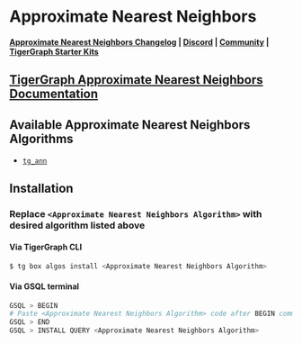 
# Approximate Nearest Neighbors

#### [Approximate Nearest Neighbors Changelog](https://github.com/tigergraph/gsql-graph-algorithms/blob/master/algorithms/Similarity/nearest_neighbors/approximate_nearest_neighbors/CHANGELOG.md) | [Discord](https://discord.gg/vFbmPyvJJN) | [Community](https://community.tigergraph.com) | [TigerGraph Starter Kits](https://github.com/zrougamed/TigerGraph-Starter-Kits-Parser)

## [TigerGraph Approximate Nearest Neighbors Documentation](https://docs.tigergraph.com/graph-ml/current/similarity-algorithms/)

## Available Approximate Nearest Neighbors Algorithms 

* [`tg_ann`](https://github.com/tigergraph/gsql-graph-algorithms/blob/master/algorithms/Similarity/approximate_nearest_neighbors/tg_ann.gsql)

## Installation 

### Replace `<Approximate Nearest Neighbors Algorithm>` with desired algorithm listed above 

#### Via TigerGraph CLI

```bash
$ tg box algos install <Approximate Nearest Neighbors Algorithm>
```

#### Via GSQL terminal

```bash
GSQL > BEGIN
# Paste <Approximate Nearest Neighbors Algorithm> code after BEGIN command
GSQL > END 
GSQL > INSTALL QUERY <Approximate Nearest Neighbors Algorithm>
```
